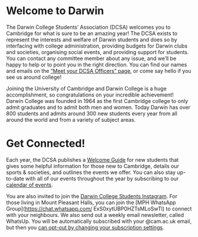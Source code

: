 
# Welcome to Darwin

The Darwin College Students’ Association (DCSA) welcomes you to Cambridge for what is sure to be an amazing year! The DCSA exists to represent the interests and welfare of Darwin students and does so by interfacing with college administration, providing budgets for Darwin clubs and societies, organising social events, and providing support for students. You can contact any committee member about any issue, and we’ll be happy to help or to point you in the right direction. You can find our names and emails on the <a href="{{site.baseurl | absolute_url}}/meet-the-dcsa">“Meet your DCSA Officers” page</a>, or come say hello if you see us around college!



Joining the University of Cambridge and Darwin College is a huge accomplishment, so congratulations on your incredible achievement! Darwin College was founded in 1964 as the first Cambridge college to only admit graduates and to admit both men and women. Today Darwin has over 800 students and admits around 300 new students every year from all around the world and from a variety of subject areas.


# Get Connected!

Each year, the DCSA publishes a [Welcome Guide](https://drive.google.com/file/d/1i_hg6zPyHdSgxGZaeaQ00E_HN3m66aO3/view) for new students that gives some helpful information for those new to Cambridge, details our sports & societies, and outlines the events we offer. You can also stay up-to-date with all of our events throughout the year by subscribing to our <a href="{{site.baseurl | absolute_url}}/events">calendar of events</a>.


You are also invited to join the [Darwin College Students Instagram](https://instagram.com/dcsa_darwin_college/). For those living in Mount Pleasant Halls, you can join the [MPH WhatsApp Group](https://chat.whatsapp.com/
ExS0xytUBP0HZTsMLoSwTl) to connect with your neighbours.
We also send out a weekly email newsletter, called WhatsUp. You will be automatically subscribed with your @cam.ac.uk email, but then you [can opt-out by changing your subscription settings](https://lists.cam.ac.uk/sympa/subscribe/darwin-whatsup?previous_action=info).

